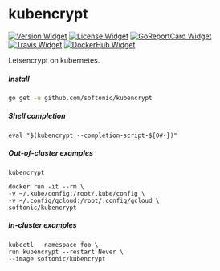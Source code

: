 # kubencrypt

[![Version Widget]][Version] [![License Widget]][License] [![GoReportCard Widget]][GoReportCard] [![Travis Widget]][Travis] [![DockerHub Widget]][DockerHub]

[Version]: https://github.com/softonic/kubencrypt/releases
[Version Widget]: https://img.shields.io/github/release/softonic/kubencrypt.svg?maxAge=60
[License]: http://www.apache.org/licenses/LICENSE-2.0.txt
[License Widget]: https://img.shields.io/badge/license-APACHE2-1eb0fc.svg
[GoReportCard]: https://goreportcard.com/report/softonic/kubencrypt
[GoReportCard Widget]: https://goreportcard.com/badge/softonic/kubencrypt
[Travis]: https://travis-ci.org/softonic/kubencrypt
[Travis Widget]: https://travis-ci.org/softonic/kubencrypt.svg?branch=master
[DockerHub]: https://hub.docker.com/r/softonic/kubencrypt
[DockerHub Widget]: https://img.shields.io/docker/pulls/softonic/kubencrypt.svg

Letsencrypt on kubernetes.

##### Install

```bash
go get -u github.com/softonic/kubencrypt
```

##### Shell completion

```none
eval "$(kubencrypt --completion-script-${0#-})"
```

##### Out-of-cluster examples

```none
kubencrypt
```

```none
docker run -it --rm \
-v ~/.kube/config:/root/.kube/config \
-v ~/.config/gcloud:/root/.config/gcloud \
softonic/kubencrypt
```

##### In-cluster examples

```none
kubectl --namespace foo \
run kubencrypt --restart Never \
--image softonic/kubencrypt
```
